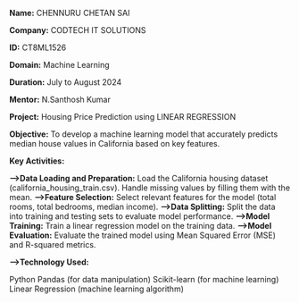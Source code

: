 **Name:** CHENNURU CHETAN SAI

**Company:** CODTECH IT SOLUTIONS

**ID:** CT8ML1526

**Domain:** Machine Learning

**Duration:** July to August 2024

**Mentor:** N.Santhosh Kumar

**Project:**  Housing Price Prediction using LINEAR REGRESSION

**Objective:** To develop a machine learning model that accurately predicts median house values in California based on key features.

**Key Activities:**

**-->Data Loading and Preparation:** Load the California housing dataset (california_housing_train.csv). Handle missing values by filling them with the mean.
**-->Feature Selection:** Select relevant features for the model (total rooms, total bedrooms, median income).
**-->Data Splitting:** Split the data into training and testing sets to evaluate model performance.
**-->Model Training:** Train a linear regression model on the training data.
**-->Model Evaluation:** Evaluate the trained model using Mean Squared Error (MSE) and R-squared metrics.

**-->Technology Used:**

Python
Pandas (for data manipulation)
Scikit-learn (for machine learning)
Linear Regression (machine learning algorithm)
